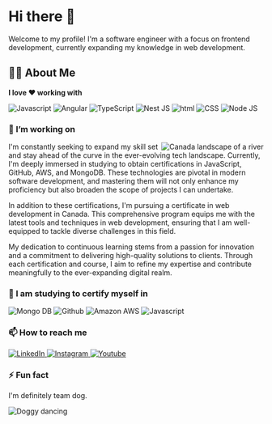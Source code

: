 <!--
**EdisonConestoga/EdisonConestoga** is a ✨ _special_ ✨ repository because its `README.md` (this file) appears on your GitHub profile.

Here are some ideas to get you started:

- 🔭 I’m currently working on ...
- 🌱 I’m currently learning ...
- 👯 I’m looking to collaborate on ...
- 🤔 I’m looking for help with ...
- 💬 Ask me about ...
- 📫 How to reach me: ...
- 😄 Pronouns: ...
- ⚡ Fun fact: ...
-->
# Hi there 👋

Welcome to my profile! I'm a software engineer with a focus on frontend development, currently expanding my knowledge in web development.

## 🧙‍♂️ About Me

**I love ❤️ working with**

<div display="flex">
  <img src="https://img.shields.io/badge/Javascript-yellow?style=for-the-badge&logo=javascript&logoColor=white" alt="Javascript"/>
  <img src="https://img.shields.io/badge/Angular-%23DD0031?style=for-the-badge&logo=angular" alt="Angular"/>
  <img src="https://img.shields.io/badge/typescript-%23007ACC.svg?style=for-the-badge&logo=typescript&logoColor=white" alt="TypeScript"/>
  <img src="https://img.shields.io/badge/Nestjs-%23EA2863?style=for-the-badge&logo=nestjs&logoColor=white" alt="Nest JS"/>
  <img src="https://img.shields.io/badge/html-orange?style=for-the-badge&logo=html5&logoColor=white" alt="html"/>
  <img src="https://img.shields.io/badge/Css3-%231572B6.svg?style=for-the-badge&logo=css3&logoColor=white" alt="CSS"/>
  <img src="https://img.shields.io/badge/NodeJs-%23417E38?style=for-the-badge&logo=nodedotjs&logoColor=white" alt="Node JS"/>
  
</div>

### 🔭 I’m working on
<p>
  <img align="right" src="https://images.unsplash.com/photo-1612106319259-23c259df2661?ixid=MnwyMzUwNDh8MHwxfHNlYXJjaHw2fHxDYW1icmlkZ2V8ZW58MHx8fHwxNjI1MjUzMjIz&ixlib=rb-1.2.1&w=300" alt="Canada landscape of a river">
I'm constantly seeking to expand my skill set and stay ahead of the curve in the ever-evolving tech landscape. Currently, I'm deeply immersed in studying to obtain certifications in JavaScript, GitHub, AWS, and MongoDB. These technologies are pivotal in modern software development, and mastering them will not only enhance my proficiency but also broaden the scope of projects I can undertake.

In addition to these certifications, I'm pursuing a certificate in web development in Canada. This comprehensive program equips me with the latest tools and techniques in web development, ensuring that I am well-equipped to tackle diverse challenges in this field.

My dedication to continuous learning stems from a passion for innovation and a commitment to delivering high-quality solutions to clients. Through each certification and course, I aim to refine my expertise and contribute meaningfully to the ever-expanding digital realm.

</p>

### 🌱 I am studying to certify myself in

<div display="flex">
    <img src="https://img.shields.io/badge/mongodb-%23008000?style=for-the-badge&logo=mongodb&logoColor=white" alt="Mongo DB"/>
    <img src="https://img.shields.io/badge/Github-%23181717?style=for-the-badge&logo=github&logoColor=white" alt="Github"/>
    <img src="https://img.shields.io/badge/Amazon AWS-%23232F3E?style=for-the-badge&logo=amazonaws&logoColor=white" alt="Amazon AWS"/>
    <img src="https://img.shields.io/badge/javascript-yellow?style=for-the-badge&logo=javascript&logoColor=white" alt="Javascript"/>
</div>

### 📫 How to reach me

<div display="flex">
  <a href="https://www.linkedin.com/in/edisongamba/">
    <img src="https://img.shields.io/badge/linkedin-%230077B5.svg?style=for-the-badge&logo=linkedin&logoColor=white" alt="LinkedIn"/>
  </a>
  <a href="https://www.instagram.com/edisonjsapps/">
    <img src="https://img.shields.io/badge/instagram-%23E4405F?style=for-the-badge&logo=instagram&logoColor=white" alt="Instagram"/>
  </a>
  <a href="https://www.youtube.com/edisonjsapps">
    <img src="https://img.shields.io/badge/youtube-%23FF0000?style=for-the-badge&logo=youtube&logoColor=white" alt="Youtube"/>
  </a>
</div>

### ⚡ Fun fact

I'm definitely team dog.
<p>
  <img src="https://i.giphy.com/IhvYFmzVNHgCQ.webp" alt="Doggy dancing">
</p>
